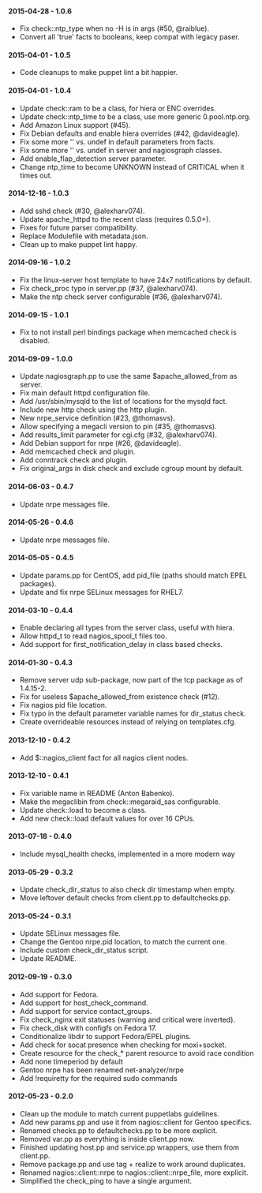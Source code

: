 #### 2015-04-28 - 1.0.6
* Fix check::ntp_type when no -H is in args (#50, @raiblue).
* Convert all 'true' facts to booleans, keep compat with legacy paser.

#### 2015-04-01 - 1.0.5
* Code cleanups to make puppet lint a bit happier.

#### 2015-04-01 - 1.0.4
* Update check::ram to be a class, for hiera or ENC overrides.
* Update check::ntp_time to be a class, use more generic 0.pool.ntp.org.
* Add Amazon Linux support (#45).
* Fix Debian defaults and enable hiera overrides (#42, @davideagle).
* Fix some more '' vs. undef in default parameters from facts.
* Fix some more '' vs. undef in server and nagiosgraph classes.
* Add enable_flap_detection server parameter.
* Change ntp_time to become UNKNOWN instead of CRITICAL when it times out.

#### 2014-12-16 - 1.0.3
* Add sshd check (#30, @alexharv074).
* Update apache_httpd to the recent class (requires 0.5.0+).
* Fixes for future parser compatibility.
* Replace Modulefile with metadata.json.
* Clean up to make puppet lint happy.

#### 2014-09-16 - 1.0.2
* Fix the linux-server host template to have 24x7 notifications by default.
* Fix check_proc typo in server.pp (#37, @alexharv074).
* Make the ntp check server configurable (#36, @alexharv074).

#### 2014-09-15 - 1.0.1
* Fix to not install perl bindings package when memcached check is disabled.

#### 2014-09-09 - 1.0.0
* Update nagiosgraph.pp to use the same $apache_allowed_from as server.
* Fix main default httpd configuration file.
* Add /usr/sbin/mysqld to the list of locations for the mysqld fact.
* Include new http check using the http plugin.
* New nrpe_service definition (#23, @thomasvs).
* Allow specifying a megacli version to pin (#35, @thomasvs).
* Add results_limit parameter for cgi.cfg (#32, @alexharv074).
* Add Debian support for nrpe (#26, @davideagle).
* Add memcached check and plugin.
* Add conntrack check and plugin.
* Fix original_args in disk check and exclude cgroup mount by default.

#### 2014-06-03 - 0.4.7
* Update nrpe messages file.

#### 2014-05-26 - 0.4.6
* Update nrpe messages file.

#### 2014-05-05 - 0.4.5
* Update params.pp for CentOS, add pid_file (paths should match EPEL packages).
* Update and fix nrpe SELinux messages for RHEL7.

#### 2014-03-10 - 0.4.4
* Enable declaring all types from the server class, useful with hiera.
* Allow httpd_t to read nagios_spool_t files too.
* Add support for first_notification_delay in class based checks.

#### 2014-01-30 - 0.4.3
* Remove server udp sub-package, now part of the tcp package as of 1.4.15-2.
* Fix for useless $apache_allowed_from existence check (#12).
* Fix nagios pid file location.
* Fix typo in the default parameter variable names for dir_status check.
* Create overrideable resources instead of relying on templates.cfg.

#### 2013-12-10 - 0.4.2
* Add $::nagios_client fact for all nagios client nodes.

#### 2013-12-10 - 0.4.1
* Fix variable name in README (Anton Babenko).
* Make the megaclibin from check::megaraid_sas configurable.
* Update check::load to become a class.
* Add new check::load default values for over 16 CPUs.

#### 2013-07-18 - 0.4.0
* Include mysql_health checks, implemented in a more modern way

#### 2013-05-29 - 0.3.2
* Update check_dir_status to also check dir timestamp when empty.
* Move leftover default checks from client.pp to defaultchecks.pp.

#### 2013-05-24 - 0.3.1
* Update SELinux messages file.
* Change the Gentoo nrpe.pid location, to match the current one.
* Include custom check_dir_status script.
* Update README.

#### 2012-09-19 - 0.3.0
* Add support for Fedora.
* Add support for host_check_command.
* Add support for service contact_groups.
* Fix check_nginx exit statuses (warning and critical were inverted).
* Fix check_disk with configfs on Fedora 17.
* Conditionalize libdir to support Fedora/EPEL plugins.
* Add check for socat presence when checking for moxi+socket.
* Create resource for the check_* parent resource to avoid race condition
* Add none timeperiod by default
* Gentoo nrpe has been renamed net-analyzer/nrpe
* Add !requiretty for the required sudo commands

#### 2012-05-23 - 0.2.0
* Clean up the module to match current puppetlabs guidelines.
* Add new params.pp and use it from nagios::client for Gentoo specifics.
* Renamed checks.pp to defaultchecks.pp to be more explicit.
* Removed var.pp as everything is inside client.pp now.
* Finished updating host.pp and service.pp wrappers, use them from client.pp.
* Remove package.pp and use tag + realize to work around duplicates.
* Renamed nagios::client::nrpe to nagios::client::nrpe_file, more explicit.
* Simplified the check_ping to have a single argument.

